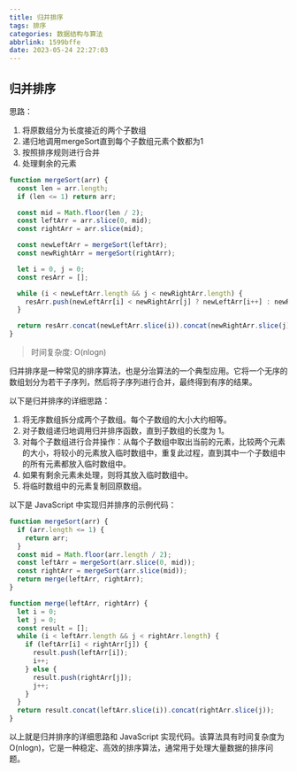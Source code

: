 ```yaml
---
title: 归并排序
tags: 排序
categories: 数据结构与算法
abbrlink: 1599bffe
date: 2023-05-24 22:27:03
---
```

## 归并排序
思路：
1. 将原数组分为长度接近的两个子数组
2. 递归地调用mergeSort直到每个子数组元素个数都为1
3. 按照排序规则进行合并
4. 处理剩余的元素

```javaScript
function mergeSort(arr) {
  const len = arr.length;
  if (len <= 1) return arr;

  const mid = Math.floor(len / 2);
  const leftArr = arr.slice(0, mid);
  const rightArr = arr.slice(mid);

  const newLeftArr = mergeSort(leftArr);
  const newRightArr = mergeSort(rightArr);

  let i = 0, j = 0;
  const resArr = [];

  while (i < newLeftArr.length && j < newRightArr.length) {
    resArr.push(newLeftArr[i] < newRightArr[j] ? newLeftArr[i++] : newRightArr[j++]);
  }

  return resArr.concat(newLeftArr.slice(i)).concat(newRightArr.slice(j));
}
```
> 时间复杂度: O(nlogn)

归并排序是一种常见的排序算法，也是分治算法的一个典型应用。它将一个无序的数组划分为若干子序列，然后将子序列进行合并，最终得到有序的结果。

以下是归并排序的详细思路：

1. 将无序数组拆分成两个子数组。每个子数组的大小大约相等。
2. 对子数组递归地调用归并排序函数，直到子数组的长度为 1。
3. 对每个子数组进行合并操作：从每个子数组中取出当前的元素，比较两个元素的大小，将较小的元素放入临时数组中，重复此过程，直到其中一个子数组中的所有元素都放入临时数组中。
4. 如果有剩余元素未处理，则将其放入临时数组中。
5. 将临时数组中的元素复制回原数组。

以下是 JavaScript 中实现归并排序的示例代码：

```javascript
function mergeSort(arr) {
  if (arr.length <= 1) {
    return arr;
  }
  const mid = Math.floor(arr.length / 2);
  const leftArr = mergeSort(arr.slice(0, mid));
  const rightArr = mergeSort(arr.slice(mid));
  return merge(leftArr, rightArr);
}

function merge(leftArr, rightArr) {
  let i = 0;
  let j = 0;
  const result = [];
  while (i < leftArr.length && j < rightArr.length) {
    if (leftArr[i] < rightArr[j]) {
      result.push(leftArr[i]);
      i++;
    } else {
      result.push(rightArr[j]);
      j++;
    }
  }
  return result.concat(leftArr.slice(i)).concat(rightArr.slice(j));
}
```

以上就是归并排序的详细思路和 JavaScript 实现代码。该算法具有时间复杂度为 O(nlogn)，它是一种稳定、高效的排序算法，通常用于处理大量数据的排序问题。

